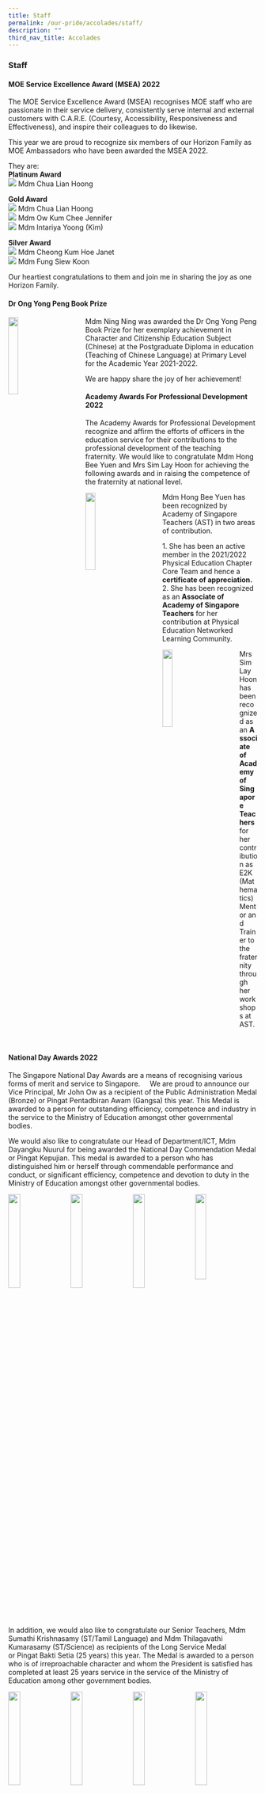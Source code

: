 ```yaml
---
title: Staff
permalink: /our-pride/accolades/staff/
description: ""
third_nav_title: Accolades
---
```

### **Staff**
#### **MOE Service Excellence Award (MSEA) 2022**
The MOE Service Excellence Award (MSEA) recognises MOE staff who are passionate in their service delivery, consistently serve internal and external customers with C.A.R.E. (Courtesy, Accessibility, Responsiveness and Effectiveness), and inspire their colleagues to do likewise.

This year we are proud to recognize six members of our Horizon Family as MOE Ambassadors who have been awarded the MSEA 2022.

They are:<br>
**Platinum Award**<br>
![](/images/MSEA%202022/horizon%20pri_platinum_chua%20lian%20hoong.jpg)
Mdm Chua Lian Hoong

**Gold Award**<br>
![](/images/MSEA%202022/horizon%20pri_gold_chua%20lian%20hoong.jpg)
Mdm Chua Lian Hoong<br>
![](/images/MSEA%202022/horizon%20pri_gold_ow%20kum%20chee.jpg)
Mdm Ow Kum Chee Jennifer <br>
![](/images/MSEA%202022/horizon%20pri_silver_intariya%20yoong.jpg)
Mdm Intariya Yoong (Kim)

  **Silver Award**<br>
	![](/images/MSEA%202022/horizon%20pri_silver_cheong%20kum%20hoe.jpg)
	Mdm Cheong Kum Hoe Janet<br>![](/images/MSEA%202022/horizon%20pri_silver_fung%20siew%20koon.jpg) Mdm Fung Siew Koon<br>

	

Our heartiest congratulations to them and join me in sharing the joy as one Horizon Family.



#### **Dr Ong Yong Peng Book Prize**

<img src="/images/staff1.jpg" style="width:20%;margin-right:55px;" align="left">

Mdm Ning Ning was awarded the Dr Ong Yong Peng Book Prize for her exemplary achievement in Character and Citizenship Education Subject (Chinese) at the Postgraduate Diploma in education (Teaching of Chinese Language) at Primary Level for the Academic Year 2021-2022.

We are happy share the joy of her achievement!

#### **Academy Awards For Professional Development 2022**
The Academy Awards for Professional Development recognize and affirm the efforts of officers in the education service for their contributions to the professional development of the teaching fraternity.&nbsp;We would like to congratulate Mdm Hong Bee Yuen and Mrs Sim Lay Hoon for achieving the following awards and in raising the competence of the fraternity at national level.

<img src="/images/staff2.jpg" style="width:20%;margin-right:55px;" align="left">

Mdm Hong Bee Yuen has been recognized by Academy of Singapore Teachers (AST) in two areas of contribution. 

1\. She has been an active member in the 2021/2022 Physical Education Chapter Core Team and hence a **certificate of appreciation.** <br>
2\. She has been recognized as an **Associate of Academy of Singapore Teachers** for her contribution at Physical Education Networked Learning Community. 


<img src="/images/staff3.jpg" style="width:20%;margin-right:55px;" align="left">

Mrs Sim Lay Hoon has been recognized as an&nbsp;**Associate of Academy of Singapore Teachers**&nbsp;for her contribution as E2K (Mathematics) Mentor&nbsp;and Trainer to the fraternity through her workshops at AST.

<br clear="left">

#### **National Day Awards 2022**
The Singapore National Day Awards are a means of recognising various forms of merit and service to Singapore.&nbsp; &nbsp;&nbsp;
We are proud to announce our Vice Principal, Mr John Ow as a recipient of the Public Administration Medal (Bronze) or&nbsp;Pingat Pentadbiran Awam (Gangsa)&nbsp;this year. This Medal is awarded to a person for outstanding efficiency, competence and industry in the service to the Ministry of Education amongst other governmental bodies.&nbsp; &nbsp;

We would also like to congratulate our Head of Department/ICT, Mdm Dayangku Nuurul for being awarded the National Day Commendation Medal or&nbsp;Pingat Kepujian. This medal is awarded&nbsp;to a person who has distinguished him or herself through commendable performance and conduct, or significant efficiency, competence and devotion to duty in the Ministry of Education amongst other governmental bodies.

<img src="/images/staff4.jpg" style="width:22%;margin-right:15px;" align="left">
<img src="/images/staff5.jpg" style="width:22%;margin-right:15px;" align="left">
<img src="/images/staff6.jpg" style="width:22%;margin-right:15px;" align="left">
<img src="/images/staff7.jpg" style="width:21%;margin-right:15px;" align="left">

<br clear="left">

In addition, we would also like to congratulate our Senior Teachers, Mdm Sumathi Krishnasamy (ST/Tamil Language) and Mdm Thilagavathi Kumarasamy (ST/Science) as recipients of the Long Service Medal or&nbsp;Pingat Bakti Setia&nbsp;(25 years) this year. The Medal is awarded to a person who is of irreproachable character and whom the President is satisfied has completed at least 25 years service in the service of the Ministry of Education among other government bodies.

<img src="/images/staff8.jpg" style="width:22%;margin-right:15px;" align="left">
<img src="/images/staff9.jpg" style="width:22%;margin-right:15px;" align="left">
<img src="/images/staff10.jpg" style="width:22%;margin-right:15px;" align="left">
<img src="/images/staff11.jpg" style="width:22%;margin-right:15px;" align="left">

<br clear="left">

#### **Caring Teacher Awards**
The Caring Teacher Awards (CTA) organized by NIE, supported by MOE and ExxonMobil Asia Pacific Pte Ltd is a biennial event. It pays tribute to teachers who show care and concern for the holistic development of their students. It recognizes the efforts of those who go the extra mile to ensure their charges grow up to be confident and independent learners in school and outside the classroom.&nbsp;&nbsp;We are proud to have our staff achieving the Caring Teacher Award 2022 and thank them for their earnest contribution to the Horizon Family.

<img src="/images/staff12.jpg" style="width:22%;margin-right:15px;" align="left">
<img src="/images/staff13.jpg" style="width:22%;margin-right:15px;" align="left">
<img src="/images/staff14.jpg" style="width:22%;margin-right:15px;" align="left">
<img src="/images/staff15.jpg" style="width:22%;margin-right:15px;" align="left">

<br clear="left">

<img src="/images/staff16.jpg" style="width:22%;margin-right:15px;" align="left">
<img src="/images/staff17.jpg" style="width:22%;margin-right:15px;" align="left">
<img src="/images/staff18.jpg" style="width:22%;margin-right:15px;" align="left">
<img src="/images/staff19.jpg" style="width:22%;margin-right:15px;" align="left">

<br clear="left">

<img src="/images/staff20.jpg" style="width:22%;margin-right:15px;" align="left">
<img src="/images/staff21.jpg" style="width:22%;margin-right:15px;" align="left">

<br clear="left">

#### **MOE Service Excellence Award (MSEA) 2021**
The MOE Service Excellence Award (MSEA) recognises MOE staff who are passionate in their service delivery, consistently serve internal and external customers with C.A.R.E. (Courtesy, Accessibility, Responsiveness and Effectiveness), and inspire their colleagues to do likewise.

This year we are proud to recognize seven members of our Horizon Family as MOE Ambassadors who have been awarded the MSEA 2021.

They are Mdm Nurasyiqin Binte Mohamed Shafei&nbsp;(Platinum Award),&nbsp;Mdm Nurasyiqin Binte Mohamed Shafei&nbsp;(Gold Award),&nbsp;Mdm Fung Siew Koon (Gold Award), Mr Bay Ah Hock (Gold Award), Mr&nbsp;Yeo Soon Seng Gary (Silver Award), Mdm&nbsp;Ow Kum Chee Jennifer (Silver Award) and Mdm&nbsp;Chua Lian Hoong (Silver Award).  

Our heartiest congratulations to them and join me in sharing the joy as one Horizon Family.

<img src="/images/staff23.jpg" style="width:22%;margin-right:145px;" align="right">
<img src="/images/staff22.jpg" style="width:50%;margin-left:65px;" align="left">

<br clear="left">

<img src="/images/staff25.jpg" style="width:22%;margin-right:145px;" align="right">
<img src="/images/staff24.jpg" style="width:50%;margin-left:65px;" align="left">

<br clear="left">

<img src="/images/staff27.jpg" style="width:22%;margin-right:145px;" align="right">
<img src="/images/staff26.jpg" style="width:50%;margin-left:65px;" align="left">

<br clear="left">

<img src="/images/staff29.jpg" style="width:22%;margin-right:145px;" align="right">
<img src="/images/staff28.jpg" style="width:50%;margin-left:65px;" align="left">

<br clear="left">

<img src="/images/staff31.jpg" style="width:22%;margin-right:145px;" align="right">
<img src="/images/staff30.jpg" style="width:50%;margin-left:65px;" align="left">

<br clear="left">

<img src="/images/staff33.jpg" style="width:22%;margin-right:145px;" align="right">
<img src="/images/staff32.jpg" style="width:50%;margin-left:65px;" align="left">

<br clear="left">

<img src="/images/staff35.jpg" style="width:22%;margin-right:145px;" align="right">
<img src="/images/staff34.jpg" style="width:50%;margin-left:65px;" align="left">

<br clear="left">


#### **LEAP Award**
The Singapore Hokkien Huay Kuan organises the&nbsp;**LEAP**&nbsp;(Listening educator for Advancement and Progress ) Award every year to recognise teachers who have made a positive impact on their students.&nbsp; The Award also aims to motivate all teachers in Singapore to strive to be nurturing and effective educators. We are very proud to have our Year Head Ms Shirley Lim to have received the&nbsp;**LEAP Commendation Award**&nbsp;and being a constant inspiration to our colleagues

<img src="/images/staff37.jpg" style="width:22%;margin-right:165px;" align="right">
<img src="/images/staff36.jpg" style="width:40%;margin-left:125px;" align="left">

<br clear="left">

#### **National Day Awards 2021**
The Singapore National Day Awards are a means of recognising various forms of merit and service to Singapore.&nbsp;

We are proud to announce our Principal, Mrs Grace Leong as a recipient of the Public Administration Medal (Bronze) or&nbsp;_Pingat Pentadbiran Awam (Gangsa)_&nbsp;this year. This Medal is awarded to a person for outstanding efficiency, competence and industry in the service to the Ministry of Education amongst other governmental bodies.

We would also like to congratulate our Head of Department/Mathematics, Mrs Staphni Ong for being awarded the National Day Commendation Medal or&nbsp;_Pingat Kepujian_. This medal is awarded&nbsp;to a person who has distinguished him or herself through commendable performance and conduct, or significant efficiency, competence and devotion to duty in the Ministry of Education amongst other governmental bodies.

<img src="/images/staff38.jpg" style="width:22%;margin-right:15px;" align="left">
<img src="/images/staff39.jpg" style="width:22%;margin-right:15px;" align="left">
<img src="/images/staff40.jpg" style="width:22%;margin-right:15px;" align="left">
<img src="/images/staff41.jpg" style="width:21%;margin-right:15px;" align="left">

<br clear="left">

#### **CTE-STEM 2021 Best Paper Award**
Horizon Primary School has clinched the Best Paper Award of CTE-STEM 2021 at the 5th APSCE International Conference!

The 5th APSCE International Conference on Computational Thinking and STEM Education 2021 (CTE-STEM 2021) was organized by the Asia-Pacific Society for Computers in Education (APSCE) and hosted by the National Institute of Education, Nanyang Technological University (NIE/NTU).

We are elated and honoured that our ALP Computational Thinking in Mathematics programme has received recognition on the international stage.&nbsp;

Congratulations to our staff, Mrs Staphni Ong and Mrs Felicia Tham!

<img src="/images/staff42.jpg" style="width:64%;margin-left:55px;" align="left">
<img src="/images/staff43.jpg" style="width:15%;margin-left:15px;" align="left">
<img src="/images/staff44.jpg" style="width:15%;margin-left:15px;" align="left">

<br clear="left">

#### **E-Certificate of Appreciation For CS1206**
Mrs Brenda O’ Hara and Mdm Rozanah collaborated and co-presented an e-conference paper at the Teachers’ Conference and EXCEL Fest 2021 on 1st June.&nbsp;

They shared on ‘The Integrated Curriculum@Horizon Incorporating the 7 Habits of Highly Effective People’ showcasing the sustainable efforts of our school in building confident student leaders over the years. The professional sharing was well-received by the participants from various schools.

<img src="/images/staff46.jpg" style="width:22%;margin-right:135px;" align="right">
<img src="/images/staff45.jpg" style="width:50%;margin-left:75px;" align="left">

<br clear="left">

<img src="/images/staff48.jpg" style="width:22%;margin-right:135px;" align="right">
<img src="/images/staff47.jpg" style="width:50%;margin-left:75px;" align="left">

<br clear="left">

#### **Distinguished Innochamp Award 2020**
The award was launched in 2019 to recognise outstanding InnoChamps who have exceeded expectations in their contributions to the school in the following areas:

1\. Providing innovation consultancy to school’s project teams;<br>
2\. Facilitating innovation discussions among project teams; and<br>
3\. Advising school management on innovation strategies.

Congratulations to Mdm Enn Cai Ying for receiving this award.

<img src="/images/staff50.jpg" style="width:22%;margin-right:265px;" align="right">
<img src="/images/staff49.jpg" style="width:23%;margin-left:145px;" align="left">

<br clear="left">

#### **MOE Service Excellence Award (MSEA) 2020**
The MOE Service Excellence Award (MSEA) recognises MOE staff who are passionate in their service delivery, consistently serve internal and external customers with C.A.R.E. (Courtesy, Accessibility, Responsiveness and Effectiveness), and inspire their colleagues to do likewise.

This year we are proud to recognize three members of our Horizon Family as MOE Ambassadors who have been awarded the MSEA 2020.

They are Ms Chew Poh Choo (Platinum Award), Mdm Fung Siew Koon (Gold Award), Mdm Nurasyiqin Binte Mohamed Shafei, Mdm Gan Fung Ling and Mr Bay Ah Hock (Silver Award).

Our heartiest congratulations to them and join me in sharing the joy as one Horizon Family.

<img src="/images/staff52.jpg" style="width:22%;margin-right:145px;" align="right">
<img src="/images/staff51.jpg" style="width:50%;margin-left:65px;" align="left">

<br clear="left">

<img src="/images/staff54.jpg" style="width:22%;margin-right:145px;" align="right">
<img src="/images/staff53.jpg" style="width:50%;margin-left:65px;" align="left">

<br clear="left">

<img src="/images/staff56.jpg" style="width:22%;margin-right:145px;" align="right">
<img src="/images/staff55.jpg" style="width:50%;margin-left:65px;" align="left">

<br clear="left">

<img src="/images/staff58.jpg" style="width:22%;margin-right:145px;" align="right">
<img src="/images/staff57.jpg" style="width:50%;margin-left:65px;" align="left">

<br clear="left">

<img src="/images/staff60.jpg" style="width:22%;margin-right:145px;" align="right">
<img src="/images/staff59.jpg" style="width:50%;margin-left:65px;" align="left">

<br clear="left">

#### **National Day Awards 2020**
The Singapore National Day Awards are a means of recognising various forms of merit and service to Singapore.&nbsp;

We are proud to announce our Vice-Principal (Administration), Mr Phang Chee Kheng as a recipient of the Long Service Medal or&nbsp;_Pingat Bakti Setia_&nbsp;(35 years) this year. The Medal is awarded to a person who is of irreproachable character and whom the President is satisfied has completed at least 35 years service in the service of the Ministry of Education among other government bodies.

We would also like to congratulate our Senior Teacher/PE, Mdm Hong Bee Yuen for being awarded the for being awarded the National Day Commendation Medal or&nbsp;_Pingat Kepujian_. This medal is awarded&nbsp;to a person who has distinguished him or herself through commendable performance and conduct, or significant efficiency, competence and devotion to duty in the Ministry of Education among other government bodies.

<img src="/images/staff61.jpg" style="width:22%;margin-right:15px;" align="left">
<img src="/images/staff62.jpg" style="width:22%;margin-right:15px;" align="left">
<img src="/images/staff63.jpg" style="width:22%;margin-right:15px;" align="left">
<img src="/images/staff64.jpg" style="width:21%;margin-right:15px;" align="left">

<br clear="left">

#### **National Day Awards 2019**
The Singapore National Day Awards are a means of recognising various forms of merit and service to Singapore.&nbsp; 
We are proud to announce our Vice-Principal, Mr John Ow and our teacher, Mdm Rajaram Vasantha as a recipient of the Long Service Medal or&nbsp;_Pingat Bakti Setia_&nbsp;(25 years) this year. The Medal is awarded to a person who is of irreproachable character and whom the President is satisfied has completed at least 25 years service in the service of the Ministry of Education among other government bodies.

We would also like to congratulate our HOD/Mathematics, Mrs Sim Lay Hoon for being awarded the Commendation Medal or&nbsp;_Pingat Kepujian_. This medal is awarded&nbsp;to a person who has distinguished him or herself through commendable performance and conduct, or significant efficiency, competence and devotion to duty in the Ministry of Education among other government bodies.

<img src="/images/staff65.jpg" style="width:14%;margin-right:15px;" align="left">
<img src="/images/staffa66.jpg" style="width:15%;margin-right:15px;" align="left">
<img src="/images/staffa67.jpg" style="width:14%;margin-right:15px;" align="left">
<img src="/images/staffa68.jfif" style="width:15%;margin-right:15px;" align="left">
<img src="/images/staffa69.jpg" style="width:14%;margin-right:15px;" align="left">
<img src="/images/staffa70.jpg" style="width:15%;margin-right:15px;" align="left">

<br clear="left">

#### **Sony Creative Science Award 2019**
<img src="/images/staffa71.jpg" style="width:22%;margin-left:53px;" align="left">
<img src="/images/staffa72.jpg" style="width:22%;margin-left:85px;" align="left">
<img src="/images/staffa73.jpg" style="width:22%;margin-left:85px;" align="left">

<br clear="left">

|  |  |  |
|:---:|:---:|:---:|
| Blue Ribbon Award Teacher | Diamond Award Teacher | Diamond Award Teacher |

#### **MOE Service Excellence Award (MSEA) 2019**
The MOE Service Excellence Award (MSEA) recognises MOE staff who are passionate in their service delivery, consistently serve internal and external customers with C.A.R.E. (Courtesy, Accessibility, Responsiveness and Effectiveness), and inspire their colleagues to do likewise.

This year we are proud to recognize three members of our Horizon Family as MOE Ambassadors who have been awarded the MSEA 2019.

They are Ms Chew Poh Choo (Gold Award), Mdm Chua Lian Hoong (Gold Award) and Mdm Ow Kum Chee, Jennifer (Silver Award).

Our heartiest congratulations to them and join me in sharing the joy as one Horizon Family.

<img src="/images/staffa74.jpg" style="width:30%;margin-left:25px;" align="left">
<img src="/images/staffa75.jpg" style="width:30%;margin-left:15px;" align="left">
<img src="/images/staffa76.jpg" style="width:30%;margin-left:15px;" align="left">

<br clear="left">

#### **Student Learning Space (SLS) Design Challenge 2019**
<img src="/images/staffa77.jpg" style="width:15%;margin-left:53px;" align="left">
<img src="/images/staffa78.jpg" style="width:15%;margin-left:65px;" align="left">
<img src="/images/staffa79.jpg" style="width:15%;margin-left:65px;" align="left">
<img src="/images/staffa80.jpg" style="width:15%;margin-left:95px;" align="left">

<br clear="left">

|  |  |  |  |
|:---:|:---:|:---:|:---:|
| Mrs Senthil Poonkodi <br> Vice-Principal | Mrs Staphni Ong<br>HOD/Science | Mdm Dayangku Nuurul<br>HOD/ICT | Mr Chia Der Sheng<br>Teacher |

Awarded Certificate of Achievement for Quality Design for successfully completing the challenge and designing a quality lesson for active learning with technology.

#### **North East District Environment Award 2018**
Our heartiest congratulations to our HOD (Science), Mrs Staphni Ong for being recognised by the North East Community Development Council (NECDC) and National Environment Agency&nbsp;and achieving the&nbsp;Gold Award in&nbsp;this year’s North East District Environment Award!&nbsp;

The North East District Environment Award is given annually to recognise individuals and schools who are passionate about the environment and proactive in her contribution to reducing our carbon footprints.&nbsp;Mrs Ong started many meaningful initiatives in providing a holistic environment education for our students, and thinks out of the box to achieve the same outcomes. She loves to save the Earth because it also helps to channel school funds to better use.

<img src="/images/staff67.jpg" style="width:22%;margin-right:145px;" align="right">
<img src="/images/staff66.jpg" style="width:40%;margin-left:95px;" align="left">

<br clear="left">

#### **MOE Service Excellence Award (MSEA) 2018**
Congratulations to both our Management Support Officer, Ms Soh San San and our Operations Support Officer for being awarded the 2018 MSEA Silver Award!

They have been recognised as deserving MOE staff who are MOE's service role models. They have demonstrated the 6 key performance and personal attributes which directly amplify service excellence. The MSEA criteria are aligned with the Service Principles in the Framework for Public Service Delivery - People Centricity; Mutual Courtesy and Respect; and Shared Responsibility for the Public Good.

<img src="/images/staff69.jpg" style="width:22%;margin-right:125px;" align="right">
<img src="/images/staff68.jpg" style="width:50%;margin-left:65px;" align="left">

<br clear="left">

<img src="/images/staff71.jpg" style="width:22%;margin-right:125px;" align="right">
<img src="/images/staff70.jpg" style="width:50%;margin-left:65px;" align="left">

<br clear="left">

#### **Most Inspiring Tamil Language Teacher 2018**
We would like to congratulate our teaching staff member, Mdm Sumathi who has been awarded 2018 Most Inspiring Tamil Language Teacher!

This prestigious award ceremony is jointly organised by Tamil Murasu, Singapore Tamil Teachers’ Union (STTU) and the Tamil Language Learning and Promotion Committee (TLLPC). The award serves to recognise the stellar performance of Tamil Language teachers in their role as Tamil Language Educators and in promoting Tamil Language among their students. Miss Indranee Rajah, Minister in Prime Minister’s Office, Second Minister for Finance and Second Minister for Education graced the award ceremony as its Guest-of-Honour.

<iframe src="https://docs.google.com/presentation/d/e/2PACX-1vRMzeZP-Zy-8s_xal58YE_fYdeTkslMNO5wZev7XWpKhKMW-H6wtn2GkAGPvNT0hSaAZG-4MeL0nPvw/embed?start=false&amp;loop=false&amp;delayms=3000" frameborder="0" width="800" height="450" allowfullscreen="true"></iframe>

#### **Mother Tongue Languages Symposium (MTLS) 2018**
On the 18 of August 2018, the Malay Department participated in the MTLS 2018. Our department has decided to create an enriching learning experience incorporating multiple intelligences for our pupils that support written language mastery through play. Through this project, we hope to instil the love of Malay among our students by leveraging their ICT skills.

The 3D-Hive game was developed as a tool to help the pupils retain their learning of grammar components, thereby enhancing their written skills. Pupils will control the game’s avatar in a virtual kampung while embarking on various grammar quests in order to earn points. Other gameplay elements incorporated include National Education, Social and Emotional Learning and school values to infuse character development in the learning process.

The objectives of this activity are to enhance pupils’ written skills, to instil the love for Malay and to enrich and transform pupils’ learning experiences through games.

MTLS is co-organised by the Ministry of Education (MOE), the Committee to Promote Chinese Language Learning (CPCLL), the Malay Language Learning and Promotion Committee (MLLPC) and the Tamil Language Learning and Promotion Committee (TLLPC). Ms Low Yen Ling, Senior Parliamentary Secretary for Education and Manpower, graced the event as the Guest-of-Honour this year. A total of 18,000 visitors came to the Symposium, attended the Opening &amp; Award Ceremony and participated in a day of activities at the 43 exhibition booths, 32 sharing sessions, MTL Amphitheatre, MTL Creative Corner, and the centrepiece activity “Be a Neighbourhood Hero”.

<iframe allowfullscreen="true" height="450" width="800" frameborder="0" src="https://docs.google.com/presentation/d/e/2PACX-1vRAZWl6Qrs3UED-wv2p5NJNe3NGO2fNFxj3cHihNZNW7GpSdoVS1gmL3WC8B6_LF-jtYArbdKgAbkPY/embed?start=false&amp;loop=false&amp;delayms=3000"></iframe>

#### **National Day Awards 2018**
The Singapore National Day Awards are a means of recognising various forms of merit and service to Singapore.&nbsp;  
We are proud to announce our Vice-Principal, Mrs Senthil as a recipient of the Long Service Medal or&nbsp;_Pingat Bakti Setia_&nbsp;(25 years) this year. We thank her for her dedication and care towards staff and students in the education fraternity.

We would also like to congratulate our Administration Manager, Mdm Sophia Lee for being awarded the Commendation Medal or&nbsp;_Pingat Kepujian_. This medal is awarded&nbsp; for her commendable performance and conduct; efficiency, competence and devotion to her duty in school.

<img src="/images/staff72.jpg" style="width:22%;margin-right:15px;" align="left">
<img src="/images/staff73.jpg" style="width:22%;margin-right:15px;" align="left">
<img src="/images/staff74.jpg" style="width:22%;margin-right:15px;" align="left">
<img src="/images/staff75.jpg" style="width:21%;margin-right:15px;" align="left">

<br clear="left">

#### **Appointment as Scout Unit Development Leader (UDL)**
Congratulations to our teaching staff member, Mrs Imran for being appointed as&nbsp;a Scout Unit Development Leader (UDL)!&nbsp;

She will work closely with fellow UDLs within the Hougang - Sengkang - Punggol area. UDLs synergise to help their units perform well, and train potential Cub Scouts to become Cub Scout leaders in their schools. She strives to help our Cub Scout unit to attain the Gold Award in the annual Frank Cooper Sands Award, which is awarded to sectional Scout units for unit excellence.

Besides helping the Cub Scout units to grow, UDLs also share and motivate fellow Cub Scout unit leaders to sharpen their saw by sharing their experience in scouting. They attend training sessions organised by the Singapore Scout Association and other working partners such as the National Environment Agency.

<img src="/images/staff76.jpg" style="width:25%">

#### **MOE Service Excellence Award (MSEA) 2017**
Congratulations to our Operations Manager, Mr Lee Su Choon, for being awarded the 2017 MSEA Platinum Award and our Administration Manager, Mdm Sophia Lee, for being awarded the 2017 MSEA Silver Award!

The MSEA serves to recognise deserving MOE staff as MOE's service role models who demonstrate the 6 key performance and personal attributes which directly amplify service excellence. The MSEA criteria are aligned with the Service Principles in the Framework for Public Service Delivery - People Centricity; Mutual Courtesy and Respect; and Shared Responsibility for the Public Good.

<img src="/images/staff78.jpg" style="width:22%;margin-right:125px;" align="right">
<img src="/images/staff77.jpg" style="width:50%;margin-left:65px;" align="left">

<br clear="left">

<img src="/images/staff80.jpg" style="width:22%;margin-right:125px;" align="right">
<img src="/images/staff79.jpg" style="width:50%;margin-left:65px;" align="left">

<br clear="left">

#### **MOE Service Excellence Award (MSEA) 2016**
Congratulations to our Management Support Officer, Mdm Ivy Han&nbsp;for being awarded the 2016 MSEA!

<img src="/images/staff81.jpg" style="width:35%">